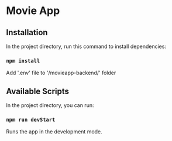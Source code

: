 # Movie App

## Installation 

In the project directory, run this command to install dependencies:

### `npm install` 

Add '.env' file to '/movieapp-backend/' folder


## Available Scripts

In the project directory, you can run:

### `npm run devStart`

Runs the app in the development mode.